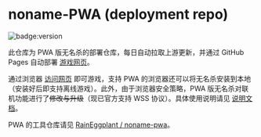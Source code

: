 # noname-PWA (deployment repo)

![badge:version](https://img.shields.io/badge/Version-1.9.122.1-brightgreen)

此仓库为 PWA 版无名杀的部署仓库，每日自动拉取上游更新，并通过 GitHub Pages 自动部署 [游戏网页](https://raineggplant.github.io/noname/)。

通过浏览器 [访问网页](https://raineggplant.github.io/noname/) 即可游戏，支持 PWA 的浏览器还可以将无名杀安装到本地（安装好后即支持离线游戏）。此外，由于浏览器安全策略，PWA 版无名杀对联机功能进行了~~修改与升级~~（现已官方支持 WSS 协议）。具体使用说明请见 [说明文档](https://github.com/RainEggplant/noname-pwa/blob/master/README.md)。

PWA 的工具仓库请见 [RainEggplant / noname-pwa](https://github.com/RainEggplant/noname-pwa)。
